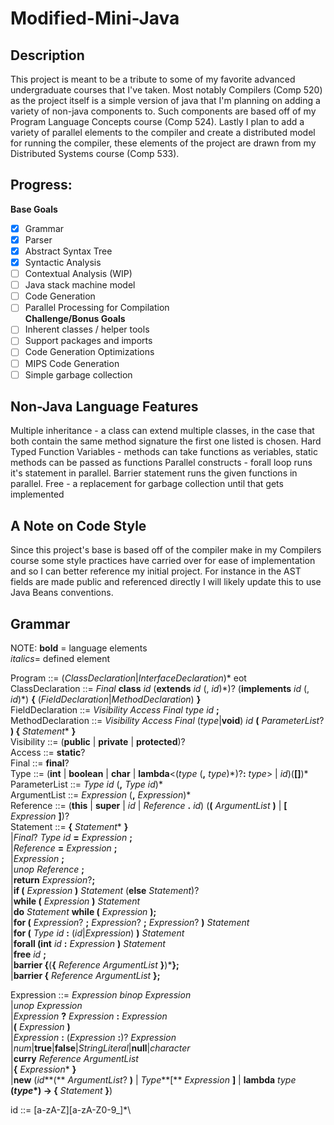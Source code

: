 # Modified-Mini-Java

## Description
This project is meant to be a tribute to some of my favorite advanced undergraduate courses that I've taken.
Most notably Compilers (Comp 520) as the project itself is a simple version of java that I'm planning on adding a variety of non-java components to.
Such components are based off of my Program Language Concepts course (Comp 524). 
Lastly I plan to add a variety of parallel elements to the compiler and create a distributed model for running the compiler, these elements of the project are drawn from my Distributed Systems course (Comp 533). 

## Progress:
**Base Goals**
 - [x] Grammar
 - [x] Parser
 - [x] Abstract Syntax Tree
 - [x] Syntactic Analysis
 - [ ] Contextual Analysis (WIP)
 - [ ] Java stack machine model
 - [ ] Code Generation
 - [ ] Parallel Processing for Compilation\
**Challenge/Bonus Goals**
 - [ ] Inherent classes / helper tools 
 - [ ] Support packages and imports
 - [ ] Code Generation Optimizations
 - [ ] MIPS Code Generation
 - [ ] Simple garbage collection

## Non-Java Language Features
Multiple inheritance - a class can extend multiple classes, in the case that both contain the same method signature the first one listed is chosen. 
Hard Typed Function Variables - methods can take functions as veriables, static methods can be passed as functions 
Parallel constructs - forall loop runs it's statement in parallel. Barrier statement runs the given functions in parallel. 
Free - a replacement for garbage collection until that gets implemented

## A Note on Code Style
Since this project's base is based off of the compiler make in my Compilers course some style practices have carried over for ease of implementation and so I can better reference my initial project. For instance in the AST fields are made public and referenced directly I will likely update this to use Java Beans conventions.  

## Grammar 
NOTE:   **bold** = language elements\
        *italics*= defined element 

Program ::= (*ClassDeclaration*|*InterfaceDeclaration*)\* eot\
ClassDeclaration ::= *Final* **class** *id* (**extends** *id* (, *id*)\*)? (**implements** *id* (, *id*)\*) **{** (*FieldDeclaration*|*MethodDeclaration*) **}**\
FieldDeclaration ::= *Visibility* *Access* *Final* *type* *id* **;**\
MethodDeclaration ::= *Visibility* *Access* *Final* (*type*|**void**) *id* **(** *ParameterList*? **) {** *Statement*\* **}** \
Visibility ::= (**public** | **private** | **protected**)? \
Access ::= **static**?\
Final ::= **final**?\
Type ::= (**int** | **boolean** | **char** | **lambda**<(*type* (**,** *type*)\*)?**:** *type*> | *id*)(**[]**)\*\
ParameterList ::= *Type* *id* (**,** *Type* *id*)\*\
ArgumentList ::= *Expression* (**,** *Expression*)\*\
Reference ::= (**this** | **super** | *id* | *Reference* **.** *id*) (**(** *ArgumentList* **)** | **[** *Expression* **]**)? \
Statement ::=  **{** *Statement*\* **}**\
              |*Final*? *Type* *id* **=** *Expression* **;**\
              |*Reference* **=** *Expression* **;**\
              |*Expression* **;**\
              |*unop* *Reference* **;**\
              |**return** *Expression*?**;**\
              |**if (** *Expression* **)** *Statement* (**else** *Statement*)?\
              |**while (** *Expression* **)** *Statement*\
              |**do** *Statement* **while (** *Expression* **);**\
              |**for (** *Expression*? **;** *Expression*? **;** *Expression*? **)** *Statement*\
              |**for (** *Type* *id* **:** (*id*|*Expression*) **)** *Statement*\
              |**forall (int** *id* **:** *Expression* **)** *Statement*\
              |**free** *id* **;** \
              |**barrier {**(**{** *Reference* *ArgumentList* **}**)\***};**\
              |**barrier {** *Reference* *ArgumentList* **};**

Expression ::= *Expression* *binop* *Expression*\
              |*unop* *Expression*\
              |*Expression* **?** *Expression* **:** *Expression*\
              |**(** *Expression* **)**\
              |*Expression* **:** (*Expression* **:**)? *Expression*\
              |*num*|**true**|**false**|*StringLiteral*|**null**|*character*\
              |**curry** *Reference* *ArgumentList*\
              |**{** *Expression*\* **}**\
              |**new** (*id***(** *ArgumentList*? **)** | *Type***[** *Expression* **]** | **lambda** *type* **(***type*\***) -> {** *Statement* **}**)

id ::= [a-zA-Z][a-zA-Z0-9_]*\


